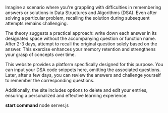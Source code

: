 Imagine a scenario where you're grappling with difficulties in remembering answers or solutions in Data Structures and Algorithms (DSA). Even after solving a particular problem, recalling the solution during subsequent attempts remains challenging.

The theory suggests a practical approach: write down each answer in its designated space without the accompanying question or function name. After 2-3 days, attempt to recall the original question solely based on the answer. This exercise enhances your memory retention and strengthens your grasp of concepts over time.

This website provides a platform specifically designed for this purpose. You can input your DSA code snippets here, omitting the associated questions. Later, after a few days, you can review the answers and challenge yourself to remember the corresponding questions.

Additionally, the site includes options to delete and edit your entries, ensuring a personalized and effective learning experience.

**start command**
node server.js
